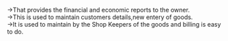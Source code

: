 ->That provides the financial and economic reports to the owner.<br>
->This is used to maintain customers details,new entery of goods.<br>
->It is used to maintain by the Shop Keepers of the goods and billing is easy to do.<br>

